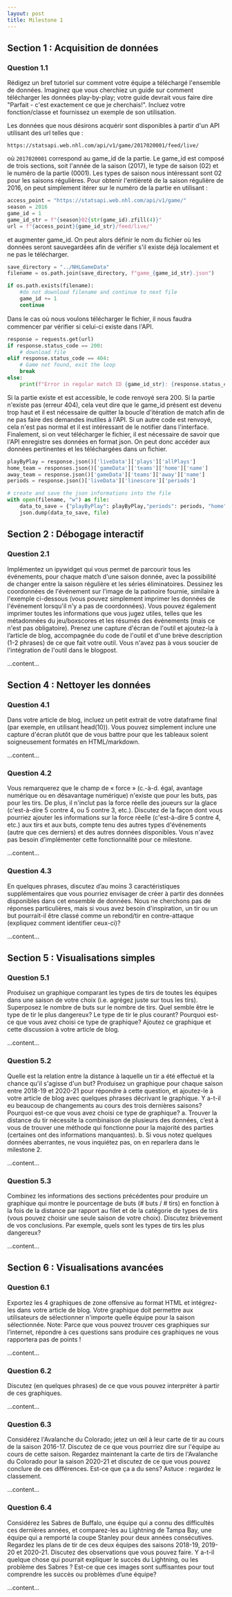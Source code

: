 ```yaml
---
layout: post
title: Milestone 1
---
```


## Section 1 : Acquisition de données

### Question 1.1

<div class="message">
    Rédigez un bref tutoriel sur comment votre équipe a téléchargé l'ensemble de données. Imaginez que vous cherchiez un guide sur comment télécharger les données play-by-play; votre guide devrait vous faire dire "Parfait - c'est exactement ce que je cherchais!". Incluez votre fonction/classe et fournissez un exemple de son utilisation.
</div>

Les données que nous désirons acquérir sont disponibles à partir d'un API utilisant des url telles que :

```
https://statsapi.web.nhl.com/api/v1/game/2017020001/feed/live/
```

où ```2017020001``` correspond au game_id de la partie. Le game_id est composé de trois sections, soit l'année de la saison (2017), le type de saison (02) et le numéro de la partie (0001). Les types de saison nous intéressant sont 02 pour les saisons régulières. Pour obtenir l'entièreté de la saison régulière de 2016, on peut simplement itérer sur le numéro de la partie en utilisant :

```python
access_point = "https://statsapi.web.nhl.com/api/v1/game/"
season = 2016
game_id = 1
game_id_str = f"{season}02{str(game_id).zfill(4)}"
url = f"{access_point}{game_id_str}/feed/live/"
```

et augmenter game_id. On peut alors définir le nom du fichier où les données seront sauvegardées afin de vérifier s'il existe déjà localement et ne pas le télécharger.

```python
save_directory = "../NHLGameData"
filename = os.path.join(save_directory, f"game_{game_id_str}.json")

if os.path.exists(filename):
    #do not download filename and continue to next file
    game_id += 1
    continue
```

Dans le cas ᴏù nous voulons télécharger le fichier, il nous faudra commencer par vérifier si celui-ci existe dans l'API.

```python
response = requests.get(url)
if response.status_code == 200:
    # download file
elif response.status_code == 404:
    # Game not found, exit the loop
    break
else:
    print(f"Error in regular match ID {game_id_str}: {response.status_code}")
```

Si la partie existe et est accessible, le code renvoyé sera 200. Si la partie n'existe pas (erreur 404), cela veut dire que le game_id présent est devenu trop haut et il est nécessaire de quitter la boucle d'itération de match afin de ne pas faire des demandes inutiles à l'API. Si un autre code est renvoyé, cela n'est pas normal et il est intéressant de le notifier dans l'interface. Finalement, si on veut télécharger le fichier, il est nécessaire de savoir que l'API enregistre ses données en format json. On peut donc accéder aux données pertinentes et les téléchargées dans un fichier.

```python
playByPlay = response.json()['liveData']['plays']['allPlays']
home_team = responses.json()['gameData']['teams']['home']['name']
away_team = response.json()['gameData']['teams']['away']['name']
periods = response.json()['liveData']['linescore']['periods']

# create and save the json informations into the file
with open(filename, "w") as file:
    data_to_save = {"playByPlay": playByPlay,"periods": periods, "home": home_team, "away": away_team}
    json.dump(data_to_save, file)
```

## Section 2 : Débogage interactif

### Question 2.1

<div class="message">
    Implémentez un ipywidget qui vous permet de parcourir tous les événements, pour chaque match d'une saison donnée, avec la possibilité de changer entre la saison régulière et les séries éliminatoires. Dessinez les coordonnées de l'événement sur l'image de la patinoire fournie, similaire à l'exemple ci-dessous (vous pouvez simplement imprimer les données de l'événement lorsqu'il n'y a pas de coordonnées). Vous pouvez également imprimer toutes les informations que vous jugez utiles, telles que les métadonnées du jeu/boxscores et les résumés des événements (mais ce n'est pas obligatoire). Prenez une capture d'écran de l'outil et ajoutez-la à l’article de blog, accompagnée du code de l'outil et d'une brève description (1-2 phrases) de ce que fait votre outil. Vous n'avez pas à vous soucier de l'intégration de l'outil dans le blogpost.
</div>

...content...

## Section 4 : Nettoyer les données

### Question 4.1
<div class="message">
    Dans votre article de blog, incluez un petit extrait de votre dataframe final (par exemple, en utilisant head(10)). Vous pouvez simplement inclure une capture d'écran plutôt que de vous battre pour que les tableaux soient soigneusement formatés en HTML/markdown.
</div>

...content...

### Question 4.2
<div class="message">
    Vous remarquerez que le champ de « force » (c.-à-d. égal, avantage numérique ou en désavantage numérique) n'existe que pour les buts, pas pour les tirs. De plus, il n'inclut pas la force réelle des joueurs sur la glace (c'est-à-dire 5 contre 4, ou 5 contre 3, etc.). Discutez de la façon dont vous pourriez ajouter les informations sur la force réelle (c'est-à-dire 5 contre 4, etc.) aux tirs et aux buts, compte tenu des autres types d'événements (autre que ces derniers) et des autres données disponibles. Vous n'avez pas besoin d’implémenter cette fonctionnalité pour ce milestone.
</div>

...content...

### Question 4.3
<div class="message">
    En quelques phrases, discutez d’au moins 3 caractéristiques supplémentaires que vous pourriez envisager de créer à partir des données disponibles dans cet ensemble de données. Nous ne cherchons pas de réponses particulières, mais si vous avez besoin d'inspiration, un tir ou un but pourrait-il être classé comme un rebond/tir en contre-attaque (expliquez comment identifier ceux-ci)?
</div>

...content...


## Section 5 : Visualisations simples

### Question 5.1
<div class="message">
    Produisez un graphique comparant les types de tirs de toutes les équipes dans une saison de votre choix (i.e. agrégez juste sur tous les tirs). Superposez le nombre de buts sur le nombre de tirs. Quel semble être le type de tir le plus dangereux? Le type de tir le plus courant? Pourquoi est-ce que vous avez choisi ce type de graphique? Ajoutez ce graphique et cette discussion à votre article de blog.
</div>

...content...

### Question 5.2
<div class="message">
    Quelle est la relation entre la distance à laquelle un tir a été effectué et la chance qu'il s'agisse d'un but? Produisez un graphique pour chaque saison entre 2018-19 et 2020-21 pour répondre à cette question, et ajoutez-le à votre article de blog avec quelques phrases décrivant le graphique. Y a-t-il eu beaucoup de changements au cours des trois dernières saisons? Pourquoi est-ce que vous avez choisi ce type de graphique?
        a.	Trouver la distance du tir nécessite la combinaison de plusieurs des données, c’est à vous de trouver une méthode qui fonctionne pour la majorité des parties (certaines ont des informations manquantes).
        b.	Si vous notez quelques données aberrantes, ne vous inquiétez pas, on en reparlera dans le milestone 2.

</div>

...content...

### Question 5.3
<div class="message">
    Combinez les informations des sections précédentes pour produire un graphique qui montre le pourcentage de buts (# buts / # tirs) en fonction à la fois de la distance par rapport au filet et de la catégorie de types de tirs (vous pouvez choisir une seule saison de votre choix). Discutez brièvement de vos conclusions. Par exemple, quels sont les types de tirs les plus dangereux?
</div>

...content...


## Section 6 : Visualisations avancées

### Question 6.1
<div class="message">
    Exportez les 4 graphiques de zone offensive au format HTML et intégrez-les dans votre article de blog. Votre graphique doit permettre aux utilisateurs de sélectionner n'importe quelle équipe pour la saison sélectionnée.
    Note: Parce que vous pouvez trouver ces graphiques sur l’internet, répondre à ces questions sans produire ces graphiques ne vous rapportera pas de points !
</div>

...content...

### Question 6.2
<div class="message">
    Discutez (en quelques phrases) de ce que vous pouvez interpréter à partir de ces graphiques.
</div>

...content...

### Question 6.3
<div class="message">
    Considérez l'Avalanche du Colorado; jetez un œil à leur carte de tir au cours de la saison 2016-17. Discutez de ce que vous pourriez dire sur l'équipe au cours de cette saison. Regardez maintenant la carte de tirs de l'Avalanche du Colorado pour la saison 2020-21 et discutez de ce que vous pouvez conclure de ces différences. Est-ce que ça a du sens? Astuce : regardez le classement.
</div>

...content...

### Question 6.4
<div class="message">
    Considérez les Sabres de Buffalo, une équipe qui a connu des difficultés ces dernières années, et comparez-les au Lightning de Tampa Bay, une équipe qui a remporté la coupe Stanley pour deux années consécutives. Regardez les plans de tir de ces deux équipes des saisons 2018-19, 2019-20 et 2020-21. Discutez des observations que vous pouvez faire. Y a-t-il quelque chose qui pourrait expliquer le succès du Lightning, ou les problème des Sabres ? Est-ce que ces images sont suffisantes pour tout comprendre les succès ou problèmes d’une équipe?
</div>

...content...
